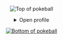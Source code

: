 <div align="center">
	
![Top of pokeball](https://user-images.githubusercontent.com/44261381/209363264-ac854d3c-2cc2-44c4-928e-8a08d1013f46.png)

<details>
<summary>Open profile</summary>

[comment]: <> (View Counter)


<h1 align="center">Hi , I'm Emirhan Gul <img src="https://media.giphy.com/media/hvRJCLFzcasrR4ia7z/giphy.gif" width="35"></h1>
<p align="center">
  <a href="https://github.com/DenverCoder1/readme-typing-svg"><img src="https://readme-typing-svg.herokuapp.com?font=Time+New+Roman&color=%23C8BE25&size=25&center=true&vCenter=true&width=600&height=100&lines=Learning+never+ends!;Game+Developer;Improve+yourself!"></a>
</p>

	
## <picture><img src = "https://github.com/7oSkaaa/7oSkaaa/blob/main/Images/about_me.gif?raw=true" width = 50px></picture> About me

<picture> <img align="right" src="https://github.com/7oSkaaa/7oSkaaa/blob/main/Images/Right_Side.gif?raw=true" width = 250px></picture>

<br><br>
<ul align="left">
<li> :school: I am a Third Grade at <a href="https://teknoloji.marmara.edu.tr/"> Faculty of Technology</a> at <a href="https://www.marmara.edu.tr/">Marmara University</a>.</li>
<li> :technologist: I love using Software as a solution for every Problem.</li>
<li> :computer: I am a competitive programmer at Hackerrank, Leetcode.</li>
<li> :student: I’m currently learning Game Developer and Software Engineering.</li>
<li> :nerd_face: Always learning new things.</li>
<li> :thinking: I’m currently open for a new job opportunity, this is <a href="https://www.linkedin.com/in/emirhan-gul/"> MY RESUME</a>.</li>
</ul>
<br>


## <picture> <img src="https://github.com/7oSkaaa/7oSkaaa/blob/main/Images/Connect-with-me.gif?raw=true" width="100px"> </picture> Connect with me
<p align="center">
	<a href="mailto:Emirhan__GUL@outlook.com"><img img src="https://img.shields.io/badge/Microsoft%20Outlook-%23EA4335.svg?style=plastic&logo=Microsoft%20Outlook&logoColor=white" alt="Microsoft Outlook"/></a>
	<a href="https://www.linkedin.com/in/emirhan-gul"><img src="https://img.shields.io/badge/Linkedin-%230A66C2.svg?style=plastic&logo=Linkedin&logoColor=white" alt="LinkedIn"/></a>
	<a href="https://www.instagram.com/emirhangul__/"><img src="https://img.shields.io/badge/Instagram-%23E4405F.svg?style=plastic&logo=Instagram&logoColor=white" alt="Instagram"/></a>
	<a href="https://www.hackerrank.com/Emirhan__GUL"><img src="https://img.shields.io/badge/Hackerrank-%23FFFC00.svg?style=plastic&logo=hackerrank&logoColor=black" alt="Snap Chat"/></a>
</p>



## 🛠️ My Skills

### <picture> <img src = "https://github.com/7oSkaaa/7oSkaaa/blob/main/Images/Programming_Languages.gif?raw=true" width = 50px>  </picture> Programming languages

<p align="center"> 
  &emsp; 
  <a href="https://www.w3schools.com/cs/" target="_blank"> 
    <img alt="CSharp" src="https://img.shields.io/badge/C%20Sharp%20-%232370ED.svg?style=plastic&logo=C%20Sharp&logoColor=white">
  </a> 
  &emsp;
  <a href="https://www.cprogramming.com/" target="_blank"> 
    <img alt="C" src="https://img.shields.io/badge/C%20-%2300599C.svg?style=plastic&logo=c%2B%2B&logoColor=white">
  </a> 
  &emsp;
  <a href="https://www.w3schools.com/mysql/" target="_blank"> 
     <img alt="JavaScript" src="https://img.shields.io/badge/MySQL%20-%23F7DF1E.svg?style=plastic&logo=MySQL&logoColor=black">
   </a>
  &emsp;
  <a href="https://www.java.com" target="_blank"> 
    <img alt="Java" src="https://img.shields.io/badge/Java-%23007396.svg?style=plastic&logo=java&logoColor=white">
  </a>
  &emsp;
   <a href="https://www.python.org" target="_blank">
    <img alt="Python" src="https://img.shields.io/badge/Python%20-%2314354C.svg?style=plastic&logo=python&logoColor=white">
  </a>
</p>

### <picture> <img src = "https://github.com/7oSkaaa/7oSkaaa/blob/main/Images/Front_End.gif?raw=true" width = 50px>  </picture> Frontend Development
<p align="center"> 
  &emsp; 
  <a href="https://www.w3.org/html/" target="_blank"> 
   <img alt="HTML" src="https://img.shields.io/badge/HTML5%20-%23E34F26.svg?style=plastic&logo=html5&logoColor=white">
  </a>   
  &emsp;
  <a href="https://www.w3schools.com/css/" target="_blank">
    <img alt="CSS" src="https://img.shields.io/badge/CSS%20-%231572B6.svg?style=plastic&logo=css3&logoColor=white">
  </a> 
  &emsp;
  <a href="https://www.python.org" target="_blank">
    <img alt="Bootstrap" src="https://img.shields.io/badge/Bootstrap-%2361DAFB.svg?style=plastic&logo=bootstrap&logoColor=black">
  </a>
  &emsp;
  <a href="https://developer.mozilla.org/en-US/docs/Web/JavaScript" target="_blank"> 
     <img alt="JavaScript" src="https://img.shields.io/badge/JavaScript%20-%23F7DF1E.svg?style=plastic&logo=javascript&logoColor=black">
   </a>
</p>

 ### <picture> <img src = "https://github.com/7oSkaaa/7oSkaaa/blob/main/Images/Software_Tools.gif?raw=true" width = 50px>  </picture> Software & Tools
 
<p align="center">
  &emsp;
    <a href="#"><img alt="Git" src="https://img.shields.io/badge/Git%20-%23F05033.svg?style=plastic&logo=git&logoColor=white"></a>
  &emsp;
    <a href="#"><img alt="GitHub" src="https://img.shields.io/badge/Github-%23181717.svg?style=plastic&logo=github&logoColor=white"></a>
  &emsp;
<a href="#"><img alt="Unity" src="https://img.shields.io/badge/Unity%20-%23FF0000.svg?style=plastic&logo=unity&logoColor=white"></a>
  &emsp;
    <a href="#"><img alt="Google Sheets" src="https://img.shields.io/badge/Google%20Sheets%20-%2334A853.svg?style=plastic&logo=google%20sheets&logoColor=white"></a>
  &emsp;
    <a href="#"><img alt="Mark Down" src="https://img.shields.io/badge/Markdown-000000?style=plastic&logo=markdown&logoColor=white"></a>
  &emsp;
    <a href="#"><img alt="Stack Overflow" src="https://img.shields.io/badge/-Stack%20Overflow-FE7A16?style=plastic&logo=stack-overflow&logoColor=white"></a>
  &emsp;
    <a href="#"><img alt="Geekf For Geeks" src="https://img.shields.io/badge/geeksforgeeks-%230F9D58.svg?style=plastic&logo=geeksforgeeks&logoColor=white"></a>
  &emsp;
    <a href="#"><img alt="JSON" img src="https://img.shields.io/badge/Json-%23000000.svg?style=plastic&logo=json&logoColor=white"></a>
  &emsp;
    <a href="#"><img alt="OpenGL" src="https://img.shields.io/badge/Opengl-%235586A4.svg?style=plastic&logo=opengl&logoColor=white"></a>
  &emsp;
    <a href="#"><img alt="Selenium" src="https://img.shields.io/badge/Selenium-%2343B02A.svg?&style=plastic&logo=selenium&logoColor=white"></a>
    &emsp;
    <a href="#"><img alt="Mysql" src="https://img.shields.io/badge/Mysql-%234479A1.svg?&style=plastic&logo=mysql&logoColor=white"/></a>
</p>

 ### <picture> <img src = "https://github.com/7oSkaaa/7oSkaaa/blob/main/Images/IDEs.gif?raw=true" width = 50px>  </picture> IDEs
 
<p align="center">
  &emsp;
	<a href="#"><img alt="Rider" src="https://img.shields.io/badge/Rider-%231DBF73.svg?&style=plastic&logo=rider&logoColor=white" /></a>
  &emsp;
	<a href="#"><img alt="Visual Studio Code" src="https://img.shields.io/badge/Visual%20Studio%20Code-0078d7.svg?style=plastic&logo=visual-studio-code&logoColor=white"></a>
  &emsp;
        <a href="#"><img alt="JetBrain" src="https://img.shields.io/badge/Jetbrains-%23000000.svg?style=plastic&logo=jetbrains&logoColor=white" /></a>
  &emsp;
    <a href="#"><img alt="Eclipse" src="https://img.shields.io/badge/Eclipse%20Ide-%232C2255.svg?&style=plastic&logo=eclipse%20ide&logoColor=white" /></a>
</p>

 ### <picture> <img src = "https://github.com/7oSkaaa/7oSkaaa/blob/main/Images/CP_PS.gif?raw=true" width = 50px>  </picture> Competitive Programming & Problem Solving
 
<p align="center">
  &emsp;
    <a href="#"><img alt = "Codeforces" src="https://img.shields.io/badge/codeforces%20-%231F8ACB.svg?style=plastic&logo=codeforces&logoColor=white" /></a>	
  &emsp;
    <a href="#"><img alt = "Leetcode" src="https://img.shields.io/badge/leetcode%20-%23FFA116.svg?style=plastic&logo=leetcode&logoColor=black" /></a>
  &emsp;
    <a href="#"><img alt = "Hackerrank" src="https://img.shields.io/badge/hackerrank-%232EC866.svg?style=plastic&logo=hackerrank&logoColor=white" /></a>
  &emsp;
    <a href="#"><img alt = "CodeChef" src="https://img.shields.io/badge/codechef-%235B4638.svg?style=plastic&logo=codechef&logoColor=white" /></a>
  &emsp;
    <a href="#"><img alt = "Google" src="https://img.shields.io/badge/google-%234285F4.svg?style=plastic&logo=google&logoColor=white" /></a>
  &emsp;
    <a href="#"><img alt = "Codin Game" src="https://img.shields.io/badge/codingame-%23F2BB13.svg?&style=plastic&logo=codingame&logoColor=black" /></a>
</p>

 ### <picture> <img src = "https://github.com/7oSkaaa/7oSkaaa/blob/main/Images/OS.gif?raw=true" width = 50px>  </picture> Operating Systems
 
<p align="center">
  &emsp;
    <a href="#"><img src="https://img.shields.io/badge/Linux-FCC624?style=plastic&logo=linux&logoColor=black"></a>
  &emsp;
    <a href="#"><img src="https://img.shields.io/badge/Kali%20Linux-557C94?style=plastic&logo=kali%20linux&logoColor=white"></a>
  &emsp;
    <a href="#"><img src="https://img.shields.io/badge/Windows-0078D6?style=plastic&logo=windows&logoColor=white"></a>
</p>

<br> 

---

<p align = "center">
	<a href="https://github.com/piyushsuthar/github-readme-quotes"> <img alt = "Quote" src="https://quotes-github-readme.vercel.app/api?type=horizontal&theme=tokyonight&animation=grow_out_in&quoteCategory=programming">
</p>

## <picture> <img src = "https://github.com/7oSkaaa/7oSkaaa/blob/main/Images/Statistics.gif?raw=true" width = 50px>  </picture> Github Stats

<details><summary><h3> 🔥 Streak Stats</h3></summary>

----	

<p align="center"><img src="https://github-readme-streak-stats.herokuapp.com/?user=Egroses&theme=tokyonight_duo" alt="Egroses" /></p>

</details>
  
<details><summary><h3>💻 GitHub Profile Stats</h3></summary>

----
	
<p align="center">
    <a href="https://github.com/anuraghazra/github-readme-stats">
	    <img alt="Egroses's Github Stats" src="https://github-readme-stats.vercel.app/api?username=Egroses&show_icons=true&count_private=true&locale=en&theme=tokyonight&layout=compact" height="230px"/></a>
	  <img src="https://github-readme-stats.vercel.app/api/top-langs?username=Egroses&langs_count=10&show_icons=true&locale=en&theme=tokyonight" alt="Egroses" height="230px"/>
<br/>

  <b>Note:</b> Top languages is only a metric of the languages my public code consists of and doesn't reflect experience or skill level.
  </p>
</details>

<details><summary><h3>⚡ Recent GitHub Activity</h3></summary>

----
	
[![Egroses's github activity graph](https://github-readme-activity-graph.cyclic.app/graph?username=Egroses&theme=github)](https://github.com/Egroses/github-readme-activity-graph)

 
</details>

	
	
	
	
	
<details><summary> <h3> :trophy: Git profile Trophies </h3></summary>

----
	
<p align="center"> <a href="https://github.com/ryo-ma/github-profile-trophy"><img src="https://github-profile-trophy.vercel.app/?username=Egroses&layout=compact&theme=tokyonight&column=3&margin-w=15&margin-h=15" alt="Egroses" /></a> </p>

[![@Egroses's Holopin board](https://holopin.me/egroses)](https://holopin.io/@egroses)
	
</details>
	
	
	
	
	
	
<details><summary><h3> :open_file_folder: My Repositories </h3></summary>

----
	
<div>
  <p align="center">
	<a href="https://github.com/Egroses/NinjaNindo">
      		<img src="https://github-readme-stats.vercel.app/api/pin/?username=Egroses&repo=NinjaNindo&theme=tokyonight" alt="GitHub Stats" />
    	</a>
	<a href="https://github.com/Egroses/RichieRich">
      		<img src="https://github-readme-stats.vercel.app/api/pin/?username=Egroses&repo=RichieRich&theme=tokyonight" alt="GitHub Stats" />
    	</a>
    	<a href="https://github.com/Egroses/ScoutsBattle">
      		<img src="https://github-readme-stats.vercel.app/api/pin/?username=Egroses&repo=ScoutsBattle&theme=tokyonight" alt="GitHub Stats" />
    	</a>
    	<a href="https://github.com/Egroses/AgentSmith">
      		<img src="https://github-readme-stats.vercel.app/api/pin/?username=Egroses&repo=AgentSmith&theme=tokyonight" alt="GitHub Stats" />
    	</a>
    	<a href="https://github.com/Egroses/VisualEffect">
      		<img src="https://github-readme-stats.vercel.app/api/pin/?username=Egroses&repo=VisualEffect&theme=tokyonight" alt="GitHub Stats" />
    	</a>
	<a href="https://github.com/Egroses/ZombieIsland">
      		<img src="https://github-readme-stats.vercel.app/api/pin/?username=Egroses&repo=ZombieIsland&theme=tokyonight" alt="GitHub Stats" />
    	</a>
	<a href="https://github.com/Egroses/PostOffice">
      		<img src="https://github-readme-stats.vercel.app/api/pin/?username=Egroses&repo=PostOffice&theme=tokyonight" alt="GitHub Stats" />
    	</a>
	<a href="https://github.com/Egroses/Snake">
      		<img src="https://github-readme-stats.vercel.app/api/pin/?username=Egroses&repo=Snake&theme=tokyonight" alt="GitHub Stats" />
    	</a>
	<a href="https://github.com/Egroses/IslandRun">
      		<img src="https://github-readme-stats.vercel.app/api/pin/?username=Egroses&repo=IslandRun&theme=tokyonight" alt="GitHub Stats" />
    	</a>
	<a href="https://github.com/Egroses/C">
      		<img src="https://github-readme-stats.vercel.app/api/pin/?username=Egroses&repo=C&theme=tokyonight" alt="GitHub Stats" />
    	</a>
	<a href="https://github.com/Egroses/Masa-Tenisi">
      		<img src="https://github-readme-stats.vercel.app/api/pin/?username=Egroses&repo=Masa-Tenisi&theme=tokyonight" alt="GitHub Stats" />
    	</a>
	<a href="https://github.com/Egroses/Instagram-Bot">
      		<img src="https://github-readme-stats.vercel.app/api/pin/?username=Egroses&repo=Instagram-Bot&theme=tokyonight" alt="GitHub Stats" />
    	</a>
	<a href="https://github.com/Egroses/Balloon-Game">
      		<img src="https://github-readme-stats.vercel.app/api/pin/?username=Egroses&repo=Balloon-Game&theme=tokyonight" alt="GitHub Stats" />
    	</a>
	<a href="https://github.com/Egroses/Museum-Rental-System">
      		<img src="https://github-readme-stats.vercel.app/api/pin/?username=Egroses&repo=Museum-Rental-System&theme=tokyonight" alt="GitHub Stats" />
    	</a>
	<a href="https://github.com/Egroses/Hanson">
      		<img src="https://github-readme-stats.vercel.app/api/pin/?username=Egroses&repo=Hanson&theme=tokyonight" alt="GitHub Stats" />
    	</a>
	<a href="https://github.com/Egroses/TWO-OTOPARK">
      		<img src="https://github-readme-stats.vercel.app/api/pin/?username=Egroses&repo=TWO-OTOPARK&theme=tokyonight" alt="GitHub Stats" />
    	
  </p>
</div>
</details>

</br></br>
	
## 🐍 A Snake Eating my Contributions Graph
	
<p align = "center">
	<img src = "https://github.com/7oSkaaa/7oSkaaa/blob/output/github-contribution-grid-snake.svg?" alt = "Snake Game"/>
</p>

</details>

![Bottom of pokeball](https://user-images.githubusercontent.com/44261381/209363271-905d2a5e-8a18-44c0-a450-45dddd4d5036.png)
</div>
